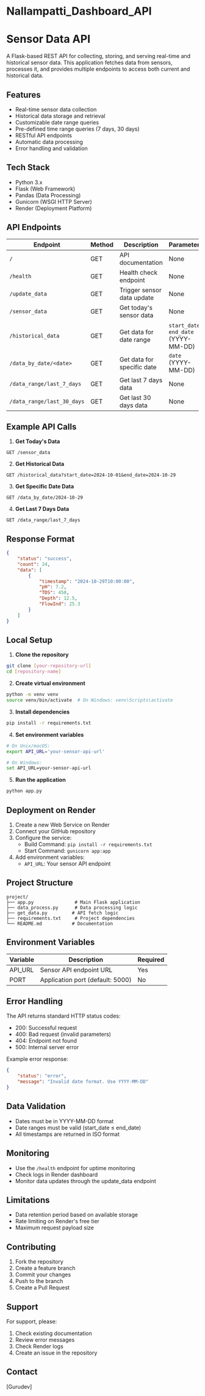 # Nallampatti_Dashboard_API
# Sensor Data API

A Flask-based REST API for collecting, storing, and serving real-time and historical sensor data. This application fetches data from sensors, processes it, and provides multiple endpoints to access both current and historical data.

## Features

- Real-time sensor data collection
- Historical data storage and retrieval
- Customizable date range queries
- Pre-defined time range queries (7 days, 30 days)
- RESTful API endpoints
- Automatic data processing
- Error handling and validation

## Tech Stack

- Python 3.x
- Flask (Web Framework)
- Pandas (Data Processing)
- Gunicorn (WSGI HTTP Server)
- Render (Deployment Platform)

## API Endpoints

| Endpoint | Method | Description | Parameters |
|----------|--------|-------------|------------|
| `/` | GET | API documentation | None |
| `/health` | GET | Health check endpoint | None |
| `/update_data` | GET | Trigger sensor data update | None |
| `/sensor_data` | GET | Get today's sensor data | None |
| `/historical_data` | GET | Get data for date range | `start_date`, `end_date` (YYYY-MM-DD) |
| `/data_by_date/<date>` | GET | Get data for specific date | `date` (YYYY-MM-DD) |
| `/data_range/last_7_days` | GET | Get last 7 days data | None |
| `/data_range/last_30_days` | GET | Get last 30 days data | None |

## Example API Calls

1. **Get Today's Data**
```http
GET /sensor_data
```

2. **Get Historical Data**
```http
GET /historical_data?start_date=2024-10-01&end_date=2024-10-29
```

3. **Get Specific Date Data**
```http
GET /data_by_date/2024-10-29
```

4. **Get Last 7 Days Data**
```http
GET /data_range/last_7_days
```

## Response Format

```json
{
    "status": "success",
    "count": 24,
    "data": [
        {
            "timestamp": "2024-10-29T10:00:00",
            "pH": 7.2,
            "TDS": 450,
            "Depth": 12.5,
            "FlowInd": 25.3
        }
    ]
}
```

## Local Setup

1. **Clone the repository**
```bash
git clone [your-repository-url]
cd [repository-name]
```

2. **Create virtual environment**
```bash
python -m venv venv
source venv/bin/activate  # On Windows: venv\Scripts\activate
```

3. **Install dependencies**
```bash
pip install -r requirements.txt
```

4. **Set environment variables**
```bash
# On Unix/macOS:
export API_URL='your-sensor-api-url'

# On Windows:
set API_URL=your-sensor-api-url
```

5. **Run the application**
```bash
python app.py
```

## Deployment on Render

1. Create a new Web Service on Render
2. Connect your GitHub repository
3. Configure the service:
   - Build Command: `pip install -r requirements.txt`
   - Start Command: `gunicorn app:app`
4. Add environment variables:
   - `API_URL`: Your sensor API endpoint

## Project Structure
```
project/
├── app.py               # Main Flask application
├── data_process.py      # Data processing logic
├── get_data.py         # API fetch logic
├── requirements.txt     # Project dependencies
└── README.md           # Documentation
```

## Environment Variables

| Variable | Description | Required |
|----------|-------------|----------|
| API_URL | Sensor API endpoint URL | Yes |
| PORT | Application port (default: 5000) | No |

## Error Handling

The API returns standard HTTP status codes:
- 200: Successful request
- 400: Bad request (invalid parameters)
- 404: Endpoint not found
- 500: Internal server error

Example error response:
```json
{
    "status": "error",
    "message": "Invalid date format. Use YYYY-MM-DD"
}
```

## Data Validation

- Dates must be in YYYY-MM-DD format
- Date ranges must be valid (start_date ≤ end_date)
- All timestamps are returned in ISO format

## Monitoring

- Use the `/health` endpoint for uptime monitoring
- Check logs in Render dashboard
- Monitor data updates through the update_data endpoint

## Limitations

- Data retention period based on available storage
- Rate limiting on Render's free tier
- Maximum request payload size

## Contributing

1. Fork the repository
2. Create a feature branch
3. Commit your changes
4. Push to the branch
5. Create a Pull Request

## Support

For support, please:
1. Check existing documentation
2. Review error messages
3. Check Render logs
4. Create an issue in the repository


## Contact

[Gurudev]
